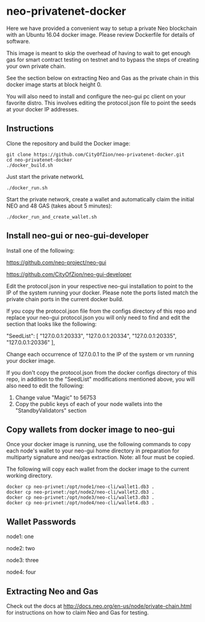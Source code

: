 # neo-privatenet-docker

Here we have provided a convenient way to setup a private Neo blockchain with an Ubuntu 16.04 docker image.
Please review Dockerfile for details of software.

This image is meant to skip the overhead of having to wait to get enough gas for smart contract testing on testnet and to bypass the steps of creating your own private chain.

See the section below on extracting Neo and Gas as the private chain in this docker image starts at block height 0.

You will also need to install and configure the neo-gui pc client on your favorite distro. This involves editing the protocol.json file to point the seeds at your docker IP addresses.


## Instructions

Clone the repository and build the Docker image:

    git clone https://github.com/CityOfZion/neo-privatenet-docker.git
    cd neo-privatenet-docker
    ./docker_build.sh

Just start the private networkL

    ./docker_run.sh

Start the private network, create a wallet and automatically claim the initial NEO and 48 GAS (takes about 5 minutes):

    ./docker_run_and_create_wallet.sh


## Install neo-gui or neo-gui-developer

Install one of the following:

https://github.com/neo-project/neo-gui

https://github.com/CityOfZion/neo-gui-developer

Edit the protocol.json in your respective neo-gui installation to point to the IP of the system running your docker.
Please note the ports listed match the private chain ports in the current docker build.

If you copy the protocol.json file from the configs directory of this repo and replace your neo-gui protocol.json you will only need to find and edit the section that looks like the following:

"SeedList": [
    "127.0.0.1:20333",
    "127.0.0.1:20334",
    "127.0.0.1:20335",
    "127.0.0.1:20336"
],

Change each occurrence of 127.0.0.1 to the IP of the system or vm running your docker image.


If you don't copy the protocol.json from the docker configs directory of this repo, in addition to the "SeedList" modifications mentioned above, you will also need to edit the following:

1. Change value "Magic" to 56753
2. Copy the public keys of each of your node wallets into the "StandbyValidators" section

## Copy wallets from docker image to neo-gui

Once your docker image is running, use the following commands to copy each node's wallet to your neo-gui home directory in preparation for multiparty signature and neo/gas extraction.
Note: all four must be copied.

The following will copy each wallet from the docker image to the current working directory.

    docker cp neo-privnet:/opt/node1/neo-cli/wallet1.db3 .
    docker cp neo-privnet:/opt/node2/neo-cli/wallet2.db3 .
    docker cp neo-privnet:/opt/node3/neo-cli/wallet3.db3 .
    docker cp neo-privnet:/opt/node4/neo-cli/wallet4.db3 .

## Wallet Passwords
node1: one

node2: two

node3: three

node4: four

## Extracting Neo and Gas
Check out the docs at http://docs.neo.org/en-us/node/private-chain.html for instructions on how to claim Neo and Gas
for testing.
